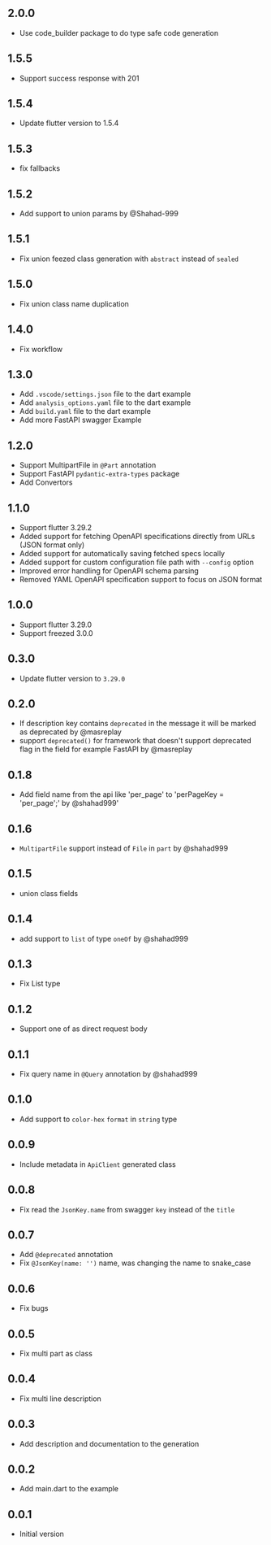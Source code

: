 ## 2.0.0

- Use code_builder package to do type safe code generation

## 1.5.5

- Support success response with 201

## 1.5.4

- Update flutter version to 1.5.4

## 1.5.3

- fix fallbacks

## 1.5.2

- Add support to union params by @Shahad-999

## 1.5.1

- Fix union feezed class generation with `abstract` instead of `sealed`

## 1.5.0

- Fix union class name duplication

## 1.4.0

- Fix workflow

## 1.3.0

- Add `.vscode/settings.json` file to the dart example
- Add `analysis_options.yaml` file to the dart example
- Add `build.yaml` file to the dart example
- Add more FastAPI swagger Example

## 1.2.0

- Support MultipartFile in `@Part` annotation
- Support FastAPI `pydantic-extra-types` package
- Add Convertors

## 1.1.0

- Support flutter 3.29.2
- Added support for fetching OpenAPI specifications directly from URLs (JSON format only)
- Added support for automatically saving fetched specs locally
- Added support for custom configuration file path with `--config` option
- Improved error handling for OpenAPI schema parsing
- Removed YAML OpenAPI specification support to focus on JSON format

## 1.0.0

- Support flutter 3.29.0
- Support freezed 3.0.0

## 0.3.0

- Update flutter version to `3.29.0`

## 0.2.0

- If description key contains `deprecated` in the message it will be marked as deprecated by @masreplay
- support `deprecated()` for framework that doesn't support deprecated flag in the field for example FastAPI by @masreplay

## 0.1.8

- Add field name from the api like 'per_page' to 'perPageKey = 'per_page';' by @shahad999'

## 0.1.6

- `MultipartFile` support instead of `File` in `part` by @shahad999

## 0.1.5

- union class fields

## 0.1.4

- add support to `list` of type `oneOf` by @shahad999

## 0.1.3

- Fix List type

## 0.1.2

- Support one of as direct request body

## 0.1.1

- Fix query name in `@Query` annotation by @shahad999

## 0.1.0

- Add support to `color-hex` `format` in `string` type

## 0.0.9

- Include metadata in `ApiClient` generated class

## 0.0.8

- Fix read the `JsonKey.name` from swagger `key` instead of the `title`

## 0.0.7

- Add `@deprecated` annotation
- Fix `@JsonKey(name: '')` name, was changing the name to snake_case

## 0.0.6

- Fix bugs

## 0.0.5

- Fix multi part as class

## 0.0.4

- Fix multi line description

## 0.0.3

- Add description and documentation to the generation

## 0.0.2

- Add main.dart to the example

## 0.0.1

- Initial version
